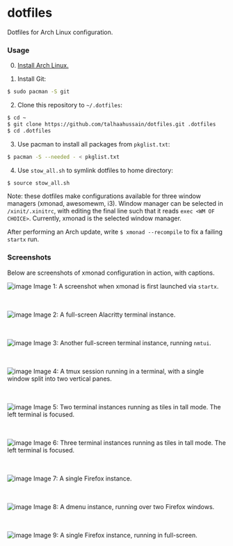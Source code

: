 # dotfiles
Dotfiles for Arch Linux configuration.

### Usage

0. [Install Arch Linux.](https://wiki.archlinux.org/title/Installation_guide)

1. Install Git:

```bash
$ sudo pacman -S git
```

2. Clone this repository to `~/.dotfiles`:

```bash
$ cd ~
$ git clone https://github.com/talhaahussain/dotfiles.git .dotfiles
$ cd .dotfiles
```

3. Use pacman to install all packages from `pkglist.txt`:

```bash
$ pacman -S --needed - < pkglist.txt
```

4. Use `stow_all.sh` to symlink dotfiles to home directory:

```bash
$ source stow_all.sh
```

Note: these dotfiles make configurations available for three window managers (xmonad, awesomewm, i3). Window manager can be selected in `/xinit/.xinitrc`, with editing the final line such that it reads `exec <WM OF CHOICE>`. Currently, xmonad is the selected window manager.

After performing an Arch update, write `$ xmonad --recompile` to fix a failing `startx` run.

### Screenshots

Below are screenshots of xmonad configuration in action, with captions.

![image](https://github.com/talhaahussain/dotfiles/assets/73853725/3c6a44ba-83e6-46e2-9d50-99dd8059df85)
Image 1: A screenshot when xmonad is first launched via `startx`.
<br>
<br>
<br>

![image](https://github.com/talhaahussain/dotfiles/assets/73853725/f298561a-d965-4399-a2b8-2235d5c66616)
Image 2: A full-screen Alacritty terminal instance.
<br>
<br>
<br>

![image](https://github.com/talhaahussain/dotfiles/assets/73853725/01ca32f7-7de8-4299-beaf-30a2cb43ede3)
Image 3: Another full-screen terminal instance, running `nmtui`.
<br>
<br>
<br>

![image](https://github.com/talhaahussain/dotfiles/assets/73853725/5df176a8-2789-4722-8b0d-2f4411eb5f95)
Image 4: A tmux session running in a terminal, with a single window split into two vertical panes.
<br>
<br>
<br>

![image](https://github.com/talhaahussain/dotfiles/assets/73853725/2096de30-b976-46a9-89ab-6a6474e6e7a1)
Image 5: Two terminal instances running as tiles in tall mode. The left terminal is focused.
<br>
<br>
<br>

![image](https://github.com/talhaahussain/dotfiles/assets/73853725/78855ebc-8675-4aa7-b1b4-5c6ba4b94b05)
Image 6: Three terminal instances running as tiles in tall mode. The left terminal is focused.
<br>
<br>
<br>

![image](https://github.com/talhaahussain/dotfiles/assets/73853725/8674850b-a0ad-4195-a451-82d983193de5)
Image 7: A single Firefox instance.
<br>
<br>
<br>

![image](https://github.com/talhaahussain/dotfiles/assets/73853725/fa5ae1c4-e3cf-4271-adab-93519a53cf17)
Image 8: A dmenu instance, running over two Firefox windows.
<br>
<br>
<br>

![image](https://github.com/talhaahussain/dotfiles/assets/73853725/a2bd154e-291d-4d6e-a3b8-9897e8556df2)
Image 9: A single Firefox instance, running in full-screen.
<br>
<br>
<br>
